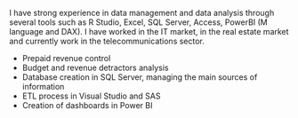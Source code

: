 I have strong experience in data management and data analysis through several tools such as R Studio, Excel, SQL Server, Access, PowerBI (M language and DAX). 
I have worked in the IT market, in the real estate market and currently work in the telecommunications sector. 

* Prepaid revenue control
* Budget and revenue detractors analysis
* Database creation in SQL Server, managing the main sources of information
* ETL process in Visual Studio and SAS
* Creation of dashboards in Power BI
